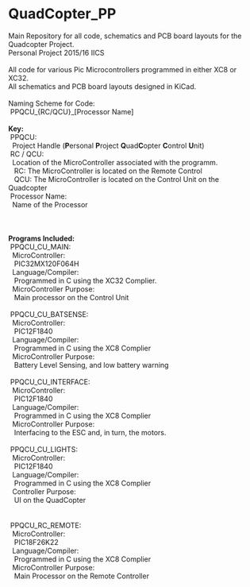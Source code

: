 # QuadCopter_PP<br>
Main Repository for all code, schematics and PCB board layouts for the Quadcopter Project.<br>
Personal Project 2015/16 IICS<br>
<br>
All code for various Pic Microcontrollers programmed in either XC8 or XC32. <br>
All schematics and PCB board layouts designed in KiCad. <br>
<br>
Naming Scheme for Code:<br>
&nbsp;PPQCU_{RC/QCU}_[Processor Name]<br>
<br>
<b>Key:</b><br>
&nbsp;PPQCU: <br>
&nbsp;&nbsp;Project Handle (<b>P</b>ersonal <b>P</b>roject <b>Q</b>uad<b>C</b>opter <b>C</b>ontrol <b>U</b>nit)<br>
&nbsp;RC / QCU:<br>
&nbsp;&nbsp;Location of the MicroController associated with the programm.<br>
&nbsp;&nbsp;&nbsp;RC: The MicroController is located on the Remote Control<br>
&nbsp;&nbsp;&nbsp;QCU: The MicroController is located on the Control Unit on the Quadcopter<br>
&nbsp;Processor Name:<br>
&nbsp;&nbsp;Name of the Processor<br>
<br>
<br>	
<b>Programs Included:</b><br>
&nbsp;PPQCU_CU_MAIN:<br>
&nbsp;&nbsp;MicroController:<br>
&nbsp;&nbsp;&nbsp;PIC32MX120F064H<br>
&nbsp;&nbsp;Language/Compiler:<br>
&nbsp;&nbsp;&nbsp;Programmed in C using the XC32 Complier.<br>
&nbsp;&nbsp;MicroController Purpose:<br>
&nbsp;&nbsp;&nbsp;Main processor on the Control Unit<br>
<br>
&nbsp;PPQCU_CU_BATSENSE:<br>
&nbsp;&nbsp;MicroController:<br>
&nbsp;&nbsp;&nbsp;PIC12F1840<br>
&nbsp;&nbsp;Language/Compiler:<br>
&nbsp;&nbsp;&nbsp;Programmed in C using the XC8 Complier<br>
&nbsp;&nbsp;MicroController Purpose:<br>
&nbsp;&nbsp;&nbsp;Battery Level Sensing, and low battery warning<br>
<br>
&nbsp;PPQCU_CU_INTERFACE:<br>
&nbsp;&nbsp;MicroController:<br>
&nbsp;&nbsp;&nbsp;PIC12F1840<br>
&nbsp;&nbsp;Language/Compiler:<br>
&nbsp;&nbsp;&nbsp;Programmed in C using the XC8 Complier<br>
&nbsp;&nbsp;MicroController Purpose:<br>
&nbsp;&nbsp;&nbsp;Interfacing to the ESC and, in turn, the motors.<br>
<br>
&nbsp;PPQCU_CU_LIGHTS:<br>
&nbsp;&nbsp;MicroController:<br>
&nbsp;&nbsp;&nbsp;PIC12F1840<br>
&nbsp;&nbsp;Language/Compiler:<br>
&nbsp;&nbsp;&nbsp;Programmed in C using the XC8 Complier<br>
&nbsp;&nbsp;Controller Purpose:<br>
&nbsp;&nbsp;&nbsp;UI on the QuadCopter<br>
<br>	
&nbsp;PPQCU_RC_REMOTE:<br>
&nbsp;&nbsp;MicroController:<br>
&nbsp;&nbsp;&nbsp;PIC18F26K22<br>
&nbsp;&nbsp;Language/Compiler:<br>
&nbsp;&nbsp;&nbsp;Programmed in C using the XC8 Complier<br>
&nbsp;&nbsp;MicroController Purpose:<br>
&nbsp;&nbsp;&nbsp;Main Processor on the Remote Controller<br>